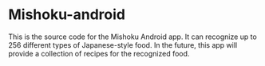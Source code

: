 # Mishoku-android

This is the source code for the Mishoku Android app. It can recognize up to 256 different types of Japanese-style food.
In the future, this app will provide a collection of recipes for the recognized food.

